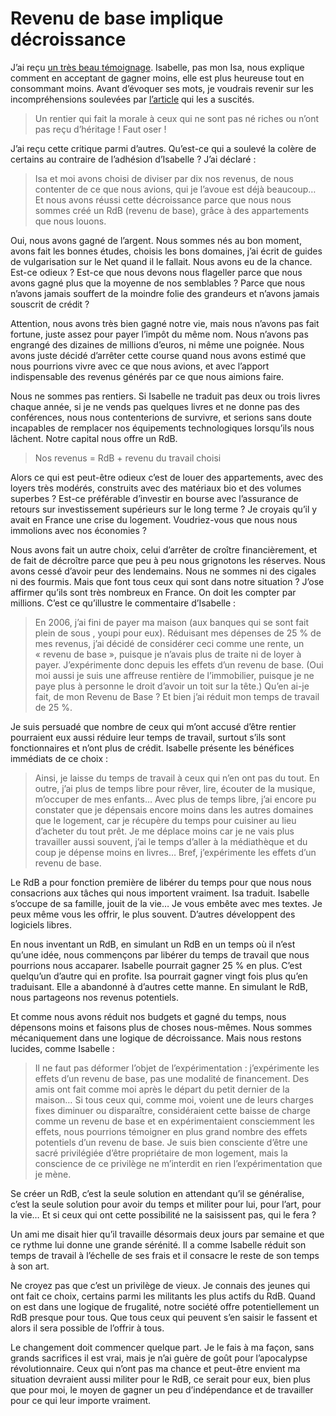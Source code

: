 # Revenu de base implique décroissance

J’ai reçu [un très beau témoignage](https://tcrouzet.com/2014/06/15/le-revenu-de-base-et-limpossible-decroissance/#comment-1438048524). Isabelle, pas mon Isa, nous explique comment en acceptant de gagner moins, elle est plus heureuse tout en consommant moins. Avant d’évoquer ses mots, je voudrais revenir sur les incompréhensions soulevées par [l’article](https://tcrouzet.com/2014/06/15/le-revenu-de-base-et-limpossible-decroissance/) qui les a suscités.<span id="more-36078"></span>

> Un rentier qui fait la morale à ceux qui ne sont pas né riches ou n’ont pas reçu d’héritage ! Faut oser !

J’ai reçu cette critique parmi d’autres. Qu’est-ce qui a soulevé la colère de certains au contraire de l’adhésion d’Isabelle ? J’ai déclaré :

> Isa et moi avons choisi de diviser par dix nos revenus, de nous contenter de ce que nous avions, qui je l’avoue est déjà beaucoup… Et nous avons réussi cette décroissance parce que nous nous sommes créé un RdB (revenu de base), grâce à des appartements que nous louons.

Oui, nous avons gagné de l’argent. Nous sommes nés au bon moment, avons fait les bonnes études, choisis les bons domaines, j’ai écrit de guides de vulgarisation sur le Net quand il le fallait. Nous avons eu de la chance. Est-ce odieux ? Est-ce que nous devons nous flageller parce que nous avons gagné plus que la moyenne de nos semblables ? Parce que nous n’avons jamais souffert de la moindre folie des grandeurs et n’avons jamais souscrit de crédit ?

Attention, nous avons très bien gagné notre vie, mais nous n’avons pas fait fortune, juste assez pour payer l’impôt du même nom. Nous n’avons pas engrangé des dizaines de millions d’euros, ni même une poignée. Nous avons juste décidé d’arrêter cette course quand nous avons estimé que nous pourrions vivre avec ce que nous avions, et avec l’apport indispensable des revenus générés par ce que nous aimions faire.

Nous ne sommes pas rentiers. Si Isabelle ne traduit pas deux ou trois livres chaque année, si je ne vends pas quelques livres et ne donne pas des conférences, nous nous contenterions de survivre, et serions sans doute incapables de remplacer nos équipements technologiques lorsqu’ils nous lâchent. Notre capital nous offre un RdB.

> Nos revenus = RdB + revenu du travail choisi

Alors ce qui est peut-être odieux c’est de louer des appartements, avec des loyers très modérés, construits avec des matériaux bio et des volumes superbes ? Est-ce préférable d’investir en bourse avec l’assurance de retours sur investissement supérieurs sur le long terme ? Je croyais qu’il y avait en France une crise du logement. Voudriez-vous que nous nous immolions avec nos économies ?

Nous avons fait un autre choix, celui d’arrêter de croître financièrement, et de fait de décroître parce que peu à peu nous grignotons les réserves. Nous avons cessé d’avoir peur des lendemains. Nous ne sommes ni des cigales ni des fourmis. Mais que font tous ceux qui sont dans notre situation ? J’ose affirmer qu’ils sont très nombreux en France. On doit les compter par millions. C’est ce qu’illustre le commentaire d’Isabelle :

> En 2006, j’ai fini de payer ma maison (aux banques qui se sont fait plein de sous , youpi pour eux). Réduisant mes dépenses de 25 % de mes revenus, j’ai décidé de considérer ceci comme une rente, un « revenu de base », puisque je n’avais plus de traite ni de loyer à payer. J’expérimente donc depuis les effets d’un revenu de base. (Oui moi aussi je suis une affreuse rentière de l’immobilier, puisque je ne paye plus à personne le droit d’avoir un toit sur la tête.) Qu’en ai-je fait, de mon Revenu de Base ? Et bien j’ai réduit mon temps de travail de 25 %.

Je suis persuadé que nombre de ceux qui m’ont accusé d’être rentier pourraient eux aussi réduire leur temps de travail, surtout s’ils sont fonctionnaires et n’ont plus de crédit. Isabelle présente les bénéfices immédiats de ce choix :

> Ainsi, je laisse du temps de travail à ceux qui n’en ont pas du tout. En outre, j’ai plus de temps libre pour rêver, lire, écouter de la musique, m’occuper de mes enfants… Avec plus de temps libre, j’ai encore pu constater que je dépensais encore moins dans les autres domaines que le logement, car je récupère du temps pour cuisiner au lieu d’acheter du tout prêt. Je me déplace moins car je ne vais plus travailler aussi souvent, j’ai le temps d’aller à la médiathèque et du coup je dépense moins en livres… Bref, j’expérimente les effets d’un revenu de base.

Le RdB a pour fonction première de libérer du temps pour que nous nous consacrions aux tâches qui nous importent vraiment. Isa traduit. Isabelle s’occupe de sa famille, jouit de la vie… Je vous embête avec mes textes. Je peux même vous les offrir, le plus souvent. D’autres développent des logiciels libres.

En nous inventant un RdB, en simulant un RdB en un temps où il n’est qu’une idée, nous commençons par libérer du temps de travail que nous pourrions nous accaparer. Isabelle pourrait gagner 25 % en plus. C’est quelqu’un d’autre qui en profite. Isa pourrait gagner vingt fois plus qu’en traduisant. Elle a abandonné à d’autres cette manne. En simulant le RdB, nous partageons nos revenus potentiels.

Et comme nous avons réduit nos budgets et gagné du temps, nous dépensons moins et faisons plus de choses nous-mêmes. Nous sommes mécaniquement dans une logique de décroissance. Mais nous restons lucides, comme Isabelle :

> Il ne faut pas déformer l’objet de l’expérimentation : j’expérimente les effets d’un revenu de base, pas une modalité de financement. Des amis ont fait comme moi après le départ du petit dernier de la maison… Si tous ceux qui, comme moi, voient une de leurs charges fixes diminuer ou disparaître, considéraient cette baisse de charge comme un revenu de base et en expérimentaient consciemment les effets, nous pourrions témoigner en plus grand nombre des effets potentiels d’un revenu de base. Je suis bien consciente d’être une sacré privilégiée d’être propriétaire de mon logement, mais la conscience de ce privilège ne m’interdit en rien l’expérimentation que je mène.

Se créer un RdB, c’est la seule solution en attendant qu’il se généralise, c’est la seule solution pour avoir du temps et militer pour lui, pour l’art, pour la vie… Et si ceux qui ont cette possibilité ne la saisissent pas, qui le fera ?

Un ami me disait hier qu’il travaille désormais deux jours par semaine et que ce rythme lui donne une grande sérénité. Il a comme Isabelle réduit son temps de travail à l’échelle de ses frais et il consacre le reste de son temps à son art.

Ne croyez pas que c’est un privilège de vieux. Je connais des jeunes qui ont fait ce choix, certains parmi les militants les plus actifs du RdB. Quand on est dans une logique de frugalité, notre société offre potentiellement un RdB presque pour tous. Que tous ceux qui peuvent s’en saisir le fassent et alors il sera possible de l’offrir à tous.

Le changement doit commencer quelque part. Je le fais à ma façon, sans grands sacrifices il est vrai, mais je n’ai guère de goût pour l’apocalypse révolutionnaire. Ceux qui n’ont pas ma chance et peut-être envient ma situation devraient aussi militer pour le RdB, ce serait pour eux, bien plus que pour moi, le moyen de gagner un peu d’indépendance et de travailler pour ce qui leur importe vraiment.